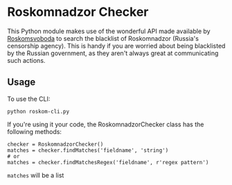 # Roskomnadzor Checker

This Python module makes use of the wonderful API made available by [Roskomsvoboda](https://roskomsvoboda.org/) to search the blacklist of Roskomnadzor (Russia's censorship agency). This is handy if you are worried about being blacklisted by the Russian government, as they aren't always great at communicating such actions.

## Usage

To use the CLI:

    python roskom-cli.py

If you're using it your code, the RoskomnadzorChecker class has the following methods:

    checker = RoskomnadzorChecker()
    matches = checker.findMatches('fieldname', 'string')
    # or
    matches = checker.findMatchesRegex('fieldname', r'regex pattern')

`matches` will be a list
